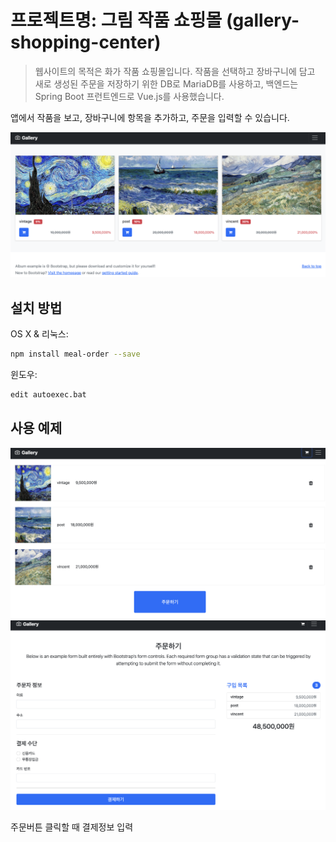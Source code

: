 # 프로젝트명: 그림 작품 쇼핑몰 (gallery-shopping-center)
> 웹사이트의 목적은 화가 작품 쇼핑몰입니다. 작품을 선택하고 장바구니에 담고 새로 생성된 주문을 저장하기 위한 DB로 MariaDB를 사용하고, 백엔드는 Spring Boot 프런트엔드로 Vue.js를 사용했습니다.

앱에서 작품을 보고, 장바구니에 항목을 추가하고, 주문을 입력할 수 있습니다.



![](./gallery-cover.png)

## 설치 방법

OS X & 리눅스:

```sh
npm install meal-order --save
```

윈도우:

```sh
edit autoexec.bat
```

## 사용 예제
![](./gallery-order.png)
![](./gallery-checkout.png)

주문버튼 클릭할 때 결제정보 입력
